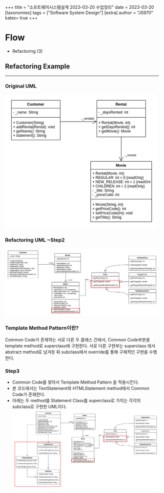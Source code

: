 +++
title = "소프트웨어시스템설계 2023-03-20 수업정리"
date = 2023-03-20
[taxonomies]
tags = ["Software System Design"]
[extra]
author = "JS970"
katex= true
+++
# Flow
- Refactoring (3)

## Refactoring Example
---
### Original UML
![Original UML](/image/SSD/uml_original.png)

### Refactoring UML ~Step2
![uml step2](/image/SSD/uml_step2.png)

### Template Method Pattern이란?
Common Code가 존재하는 서로 다른 두 클래스 간에서, Common Code부분을 template method로 superclass에 구현한다. 서로 다른 구현부는 superclass 에서 abstract method로 남겨둔 뒤 subclass에서 override를 통해 구체적인 구현을 수행한다.

### Step3
- Common Code를 찾아서 Template Method Pattern 을 적용시킨다.
- 본 코드에서는 TextStatement와 HTMLStatement method에서 Common Code가 존재한다.
- 아래는 두 method를 Statement Class를 superclass로 가지는 각각의 subclass로 구현한 UML이다.
![step3](/image/SSD/uml_step3.png)
